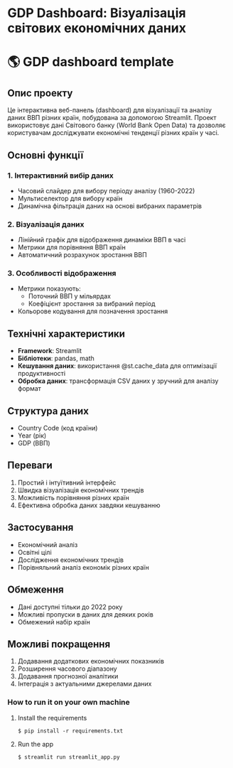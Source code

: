 # GDP Dashboard: Візуалізація світових економічних даних

# :earth_americas: GDP dashboard template

## Опис проекту
Це інтерактивна веб-панель (dashboard) для візуалізації та аналізу даних ВВП різних країн, побудована за допомогою Streamlit. Проект використовує дані Світового банку (World Bank Open Data) та дозволяє користувачам досліджувати економічні тенденції різних країн у часі.

## Основні функції

### 1. Інтерактивний вибір даних
- Часовий слайдер для вибору періоду аналізу (1960-2022)
- Мультиселектор для вибору країн
- Динамічна фільтрація даних на основі вибраних параметрів

### 2. Візуалізація даних
- Лінійний графік для відображення динаміки ВВП в часі
- Метрики для порівняння ВВП країн
- Автоматичний розрахунок зростання ВВП

### 3. Особливості відображення
- Метрики показують:
  - Поточний ВВП у мільярдах
  - Коефіцієнт зростання за вибраний період
- Кольорове кодування для позначення зростання

## Технічні характеристики
- **Framework**: Streamlit
- **Бібліотеки**: pandas, math
- **Кешування даних**: використання @st.cache_data для оптимізації продуктивності
- **Обробка даних**: трансформація CSV даних у зручний для аналізу формат

## Структура даних
- Country Code (код країни)
- Year (рік)
- GDP (ВВП)

## Переваги
1. Простий і інтуїтивний інтерфейс
2. Швидка візуалізація економічних трендів
3. Можливість порівняння різних країн
4. Ефективна обробка даних завдяки кешуванню

## Застосування
- Економічний аналіз
- Освітні цілі
- Дослідження економічних трендів
- Порівняльний аналіз економік різних країн

## Обмеження
- Дані доступні тільки до 2022 року
- Можливі пропуски в даних для деяких років
- Обмежений набір країн

## Можливі покращення
1. Додавання додаткових економічних показників
2. Розширення часового діапазону
3. Додавання прогнозної аналітики
4. Інтеграція з актуальними джерелами даних



### How to run it on your own machine

1. Install the requirements

   ```
   $ pip install -r requirements.txt
   ```

2. Run the app

   ```
   $ streamlit run streamlit_app.py
   ```
